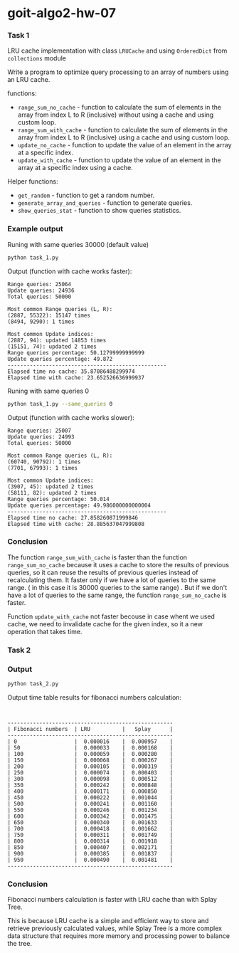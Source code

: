 # goit-algo2-hw-07

### Task 1


LRU cache implementation with  class `LRUCache` and  using `OrderedDict` from `collections` module

Write a program to optimize query processing to an array of numbers using an LRU cache.

functions:
- `range_sum_no_cache` - function to calculate the sum of elements in the array from index L to R (inclusive) without using a cache and using custom loop.
- `range_sum_with_cache` - function to calculate the sum of elements in the array from index L to R (inclusive) using a cache and using custom loop.
- `update_no_cache` - function to update the value of an element in the array at a specific index.
- `update_with_cache` - function to update the value of an element in the array at a specific index using a cache.


Helper functions:
- `get_random` - function to get a random number.
- `generate_array_and_queries` - function to generate queries.
- `show_queries_stat` - function to show queries statistics.


### Example output

Runing with same queries 30000 (default value)

```bash
python task_1.py
```

Output (function with cache works faster):

```
Range queries: 25064
Update queries: 24936
Total queries: 50000

Most common Range queries (L, R):
(2887, 55322): 15147 times
(8494, 9290): 1 times

Most common Update indices:
(2887, 94): updated 14853 times
(15151, 74): updated 2 times
Range queries percentage: 50.12799999999999
Update queries percentage: 49.872
--------------------------------------------------
Elapsed time no cache: 35.87086488299974
Elapsed time with cache: 23.652526636999937
```

Runing with same queries 0



```bash
python task_1.py --same_queries 0
```

Output (function with cache works slower):

```
Range queries: 25007
Update queries: 24993
Total queries: 50000

Most common Range queries (L, R):
(60740, 90792): 1 times
(7701, 67993): 1 times

Most common Update indices:
(3907, 45): updated 2 times
(58111, 82): updated 2 times
Range queries percentage: 50.014
Update queries percentage: 49.986000000000004
--------------------------------------------------
Elapsed time no cache: 27.858260871999846
Elapsed time with cache: 28.885637047999808
```


### Conclusion


The function `range_sum_with_cache` is faster than the function `range_sum_no_cache` because it uses a cache to store the results of previous queries, so it can reuse the results of previous queries instead of recalculating them. It faster only if we have a lot of queries to the same range. ( in this case it is 30000 queries to the same range) . But if we don't have a lot of queries to the same range, the function `range_sum_no_cache` is faster. 

Function `update_with_cache` not faster becouse in case whent we used cache, we need to invalidate cache for the given index, so it a new operation that takes time. 



### Task 2






### Output

```bash
python task_2.py
```

Output time table results for fibonacci numbers calculation:

```


----------------------------------------------------
| Fibonacci numbers  | LRU          |   Splay      |
----------------------------------------------------
| 0                  |  0.000016    |  0.000957    |
| 50                 |  0.000033    |  0.000168    |
| 100                |  0.000059    |  0.000280    |
| 150                |  0.000068    |  0.000267    |
| 200                |  0.000105    |  0.000319    |
| 250                |  0.000074    |  0.000403    |
| 300                |  0.000098    |  0.000512    |
| 350                |  0.000242    |  0.000848    |
| 400                |  0.000171    |  0.000850    |
| 450                |  0.000222    |  0.001044    |
| 500                |  0.000241    |  0.001160    |
| 550                |  0.000246    |  0.001234    |
| 600                |  0.000342    |  0.001475    |
| 650                |  0.000340    |  0.001633    |
| 700                |  0.000418    |  0.001662    |
| 750                |  0.000311    |  0.001749    |
| 800                |  0.000314    |  0.001918    |
| 850                |  0.000407    |  0.002171    |
| 900                |  0.000385    |  0.001837    |
| 950                |  0.000490    |  0.001481    |
----------------------------------------------------

```


### Conclusion

Fibonacci numbers calculation is faster with LRU cache than with Splay Tree.

This is because LRU cache is a simple and efficient way to store and retrieve previously calculated values, while Splay Tree is a more complex data structure that requires more memory and processing power to balance the tree. 